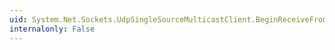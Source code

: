 ```yaml
---
uid: System.Net.Sockets.UdpSingleSourceMulticastClient.BeginReceiveFromSource(System.Byte[],System.Int32,System.Int32,System.AsyncCallback,System.Object)
internalonly: False
---
```

